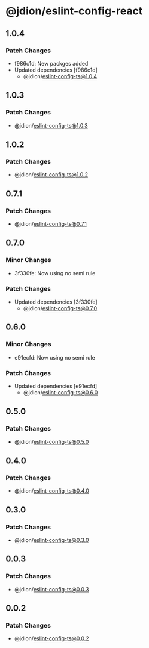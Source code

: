 # @jdion/eslint-config-react

## 1.0.4

### Patch Changes

- f986c1d: New packges added
- Updated dependencies [f986c1d]
  - @jdion/eslint-config-ts@1.0.4

## 1.0.3

### Patch Changes

- @jdion/eslint-config-ts@1.0.3

## 1.0.2

### Patch Changes

- @jdion/eslint-config-ts@1.0.2

## 0.7.1

### Patch Changes

- @jdion/eslint-config-ts@0.7.1

## 0.7.0

### Minor Changes

- 3f330fe: Now using no semi rule

### Patch Changes

- Updated dependencies [3f330fe]
  - @jdion/eslint-config-ts@0.7.0

## 0.6.0

### Minor Changes

- e91ecfd: Now using no semi rule

### Patch Changes

- Updated dependencies [e91ecfd]
  - @jdion/eslint-config-ts@0.6.0

## 0.5.0

### Patch Changes

- @jdion/eslint-config-ts@0.5.0

## 0.4.0

### Patch Changes

- @jdion/eslint-config-ts@0.4.0

## 0.3.0

### Patch Changes

- @jdion/eslint-config-ts@0.3.0

## 0.0.3

### Patch Changes

- @jdion/eslint-config-ts@0.0.3

## 0.0.2

### Patch Changes

- @jdion/eslint-config-ts@0.0.2
